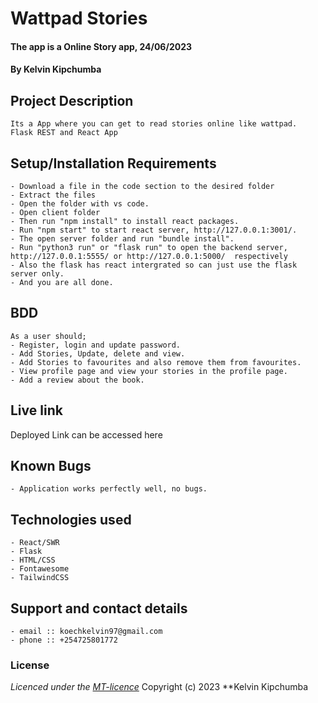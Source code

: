 # Wattpad Stories
#### The app is a Online Story app, 24/06/2023
#### **By Kelvin Kipchumba**
## Project Description
    Its a App where you can get to read stories online like wattpad.
    Flask REST and React App
## Setup/Installation Requirements
    - Download a file in the code section to the desired folder
    - Extract the files
    - Open the folder with vs code.
    - Open client folder
    - Then run "npm install" to install react packages.
    - Run "npm start" to start react server, http://127.0.0.1:3001/.
    - The open server folder and run "bundle install".
    - Run "python3 run" or "flask run" to open the backend server, http://127.0.0.1:5555/ or http://127.0.0.1:5000/  respectively
    - Also the flask has react intergrated so can just use the flask server only.
    - And you are all done.


## BDD
    As a user should;
    - Register, login and update password.
    - Add Stories, Update, delete and view.
    - Add Stories to favourites and also remove them from favourites.
    - View profile page and view your stories in the profile page.
    - Add a review about the book.   
    
## Live link
Deployed Link can be accessed here []()

## Known Bugs
    - Application works perfectly well, no bugs.

## Technologies used
    - React/SWR
    - Flask
    - HTML/CSS
    - Fontawesome
    - TailwindCSS

## Support and contact details
    - email :: koechkelvin97@gmail.com
    - phone :: +254725801772

### License
*Licenced under the [MT-licence](https://github.com/k-koech/stories/blob/main/LICENSE.md)*
Copyright (c) 2023 **Kelvin Kipchumba
